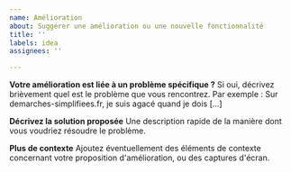 ```yaml
---
name: Amélioration
about: Suggérer une amélioration ou une nouvelle fonctionnalité
title: ''
labels: idea
assignees: ''

---
```


**Votre amélioration est liée à un problème spécifique ?**
Si oui, décrivez brièvement quel est le problème que vous rencontrez. Par exemple : Sur demarches-simplifiees.fr, je suis agacé quand je dois […]

**Décrivez la solution proposée**
Une description rapide de la manière dont vous voudriez résoudre le problème.

**Plus de contexte**
Ajoutez éventuellement des éléments de contexte concernant votre proposition d'amélioration, ou des captures d'écran.
